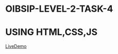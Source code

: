 # OIBSIP-LEVEL-2-TASK-4<BR>
# USING HTML,CSS,JS<BR>
[LiveDemo](file:///C:/Users/Maloth%20Divya/Downloads/Sign-Up-and-Login-Page-main/OIBSIP-LEVEL-2-TASK-4/form.html)
